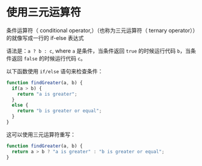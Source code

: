 # 使用三元运算符

条件运算符（ conditional operator,）（也称为三元运算符（ ternary operator））的就像写成一行的 if-else 表达式

语法是：`a ? b : c`, where `a` 是条件，当条件返回 `true` 的时候运行代码 `b`，当条件返回 `false` 的时候运行代码 `c`。

以下函数使用 `if/else` 语句来检查条件：

```js
function findGreater(a, b) {
  if(a > b) {
    return "a is greater";
  }
  else {
    return "b is greater or equal";
  }
}
```

这可以使用三元运算符重写：

```js
function findGreater(a, b) {
  return a > b ? "a is greater" : "b is greater or equal";
}
```
